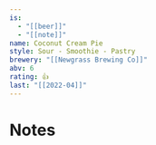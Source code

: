 ```yaml
---
is:
  - "[[beer]]"
  - "[[note]]"
name: Coconut Cream Pie
style: Sour - Smoothie - Pastry
brewery: "[[Newgrass Brewing Co]]"
abv: 6
rating: 👍
last: "[[2022-04]]"
---
```

# Notes

